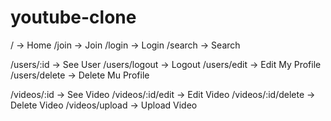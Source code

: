# youtube-clone

/ -> Home
/join -> Join
/login -> Login
/search -> Search

/users/:id -> See User
/users/logout -> Logout
/users/edit -> Edit My Profile
/users/delete -> Delete Mu Profile

/videos/:id -> See Video
/videos/:id/edit -> Edit Video
/videos/:id/delete -> Delete Video
/videos/upload -> Upload Video
